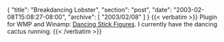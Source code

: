 {
  "title": "Breakdancing Lobster",
  "section": "post",
  "date": "2003-02-08T15:08:27-08:00",
  "archive": [
    "2003/02/08"
  ]
}
{{< verbatim >}}
Plugin for WMP and Winamp: <a href="http://www.cs.unibo.it/~ljw1004/sticky/">Dancing Stick Figures</a>.  I currently have the dancing cactus running.
{{< /verbatim >}}
